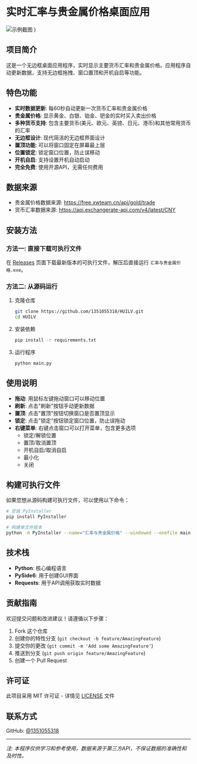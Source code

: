 # 实时汇率与贵金属价格桌面应用

![示例截图](![302081ec0d07c9d1cb381125c2e02a86](https://github.com/user-attachments/assets/679c8a34-c229-4791-ba4a-92acf7886504)
)
)

## 项目简介

这是一个无边框桌面应用程序，实时显示主要货币汇率和贵金属价格。应用程序自动更新数据，支持无边框拖拽、窗口置顶和开机自启等功能。

## 特色功能

- **实时数据更新**: 每60秒自动更新一次货币汇率和贵金属价格
- **贵金属价格**: 显示黄金、白银、铂金、钯金的实时买入卖出价格
- **多种货币支持**: 包含主要货币(美元、欧元、英镑、日元、港币)和其他常用货币的汇率
- **无边框设计**: 现代简洁的无边框界面设计
- **置顶功能**: 可以将窗口固定在屏幕最上层
- **位置锁定**: 锁定窗口位置，防止误移动
- **开机自启**: 支持设置开机自动启动
- **完全免费**: 使用开源API，无需任何费用

## 数据来源

- 贵金属价格数据来源: https://free.xwteam.cn/api/gold/trade
- 货币汇率数据来源: https://api.exchangerate-api.com/v4/latest/CNY

## 安装方法

### 方法一: 直接下载可执行文件

在 [Releases](https://github.com/1351055318/HUILV/releases) 页面下载最新版本的可执行文件，解压后直接运行 `汇率与贵金属价格.exe`。

### 方法二: 从源码运行

1. 克隆仓库
   ```bash
   git clone https://github.com/1351055318/HUILV.git
   cd HUILV
   ```

2. 安装依赖
   ```bash
   pip install -r requirements.txt
   ```

3. 运行程序
   ```bash
   python main.py
   ```

## 使用说明

- **拖动**: 用鼠标左键拖动窗口可以移动位置
- **刷新**: 点击"刷新"按钮手动更新数据
- **置顶**: 点击"置顶"按钮切换窗口是否置顶显示
- **锁定**: 点击"锁定"按钮锁定窗口位置，防止误拖动
- **右键菜单**: 右键点击窗口可以打开菜单，包含更多选项
  - 锁定/解锁位置
  - 置顶/取消置顶
  - 开机自启/取消自启
  - 最小化
  - 关闭

## 构建可执行文件

如果您想从源码构建可执行文件，可以使用以下命令：

```bash
# 安装 PyInstaller
pip install PyInstaller

# 构建单文件版本
python -m PyInstaller --name="汇率与贵金属价格" --windowed --onefile main.py
```

## 技术栈

- **Python**: 核心编程语言
- **PySide6**: 用于创建GUI界面
- **Requests**: 用于API调用获取实时数据

## 贡献指南

欢迎提交问题和改进建议！请遵循以下步骤：

1. Fork 这个仓库
2. 创建你的特性分支 (`git checkout -b feature/AmazingFeature`)
3. 提交你的更改 (`git commit -m 'Add some AmazingFeature'`)
4. 推送到分支 (`git push origin feature/AmazingFeature`)
5. 创建一个 Pull Request

## 许可证

此项目采用 MIT 许可证 - 详情见 [LICENSE](LICENSE) 文件

## 联系方式

GitHub: [@1351055318](https://github.com/1351055318)

---

*注: 本程序仅供学习和参考使用，数据来源于第三方API，不保证数据的准确性和及时性。* 
